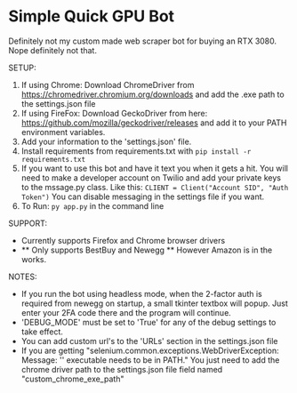# Simple Quick GPU Bot
Definitely not my custom made web scraper bot for buying an RTX 3080. Nope definitely not that. 

SETUP:
1. If using Chrome:
    Download ChromeDriver from https://chromedriver.chromium.org/downloads and add the .exe path to the settings.json file
2. If using FireFox:
    Download GeckoDriver from here: https://github.com/mozilla/geckodriver/releases  and add it to your PATH environment variables.
3. Add your information to the 'settings.json' file.
4. Install requirements from requirements.txt with ```pip install -r requirements.txt```
5. If you want to use this bot and have it text you when it gets a hit. You will need to make a developer account on Twilio and add your private keys to the mssage.py class.
  Like this:
  ```CLIENT = Client("Account SID", "Auth Token")```
    You can disable messaging in the settings file if you want.
6. To Run: ```py app.py``` in the command line


SUPPORT:
- Currently supports Firefox and Chrome browser drivers
- ** Only supports BestBuy and Newegg ** However Amazon is in the works.

NOTES:
- If you run the bot using headless mode, when the 2-factor auth is required from newegg on startup, a small tkinter textbox will popup. Just enter your 2FA code there and the program will continue. 
- 'DEBUG_MODE' must be set to 'True' for any of the debug settings to take effect.
- You can add custom url's to the 'URLs' section in the settings.json file
- If you are getting "selenium.common.exceptions.WebDriverException: Message: '<your-chrome-driver-path-here>' executable needs to be in PATH." You just need to add the chrome driver path to the settings.json file field named "custom_chrome_exe_path"


